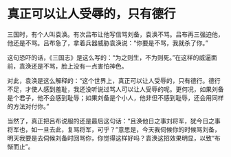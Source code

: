 # 真正可以让人受辱的，只有德行

三国时，有个人叫袁涣。有次吕布让他写信骂刘备，袁涣不骂。吕布再三强迫他，他还是不骂。吕布急了，拿着兵器威胁袁涣说：“你要是不骂，我就杀了你。” 

这句恐吓的话，《三国志》是这么写的：“为之则生，不为则死。”在这样的威逼面前，袁涣还是不骂，脸上没有一点害怕神色。 

对此，袁涣是这么解释的：“这个世界上，真正可以让人受辱的，只有德行。德行不足，才使人感到羞耻，我还没听说过骂人可以让人受辱的呢。更何况，如果刘备是个君子，他不会感到耻辱；如果刘备是个小人，他非但不感到耻辱，还会用同样的方法对付你。” 

当然了，真正把吕布说服的还是最后这句话：“且涣他日之事刘将军，犹今日之事将军也，如一旦去此，复骂将军，可乎？”意思是，今天我伺候你的时候骂刘备，明天我要是去伺候刘备时回骂你，你觉得这样好吗？袁涣这招效果明显，以致“布惭而止”。